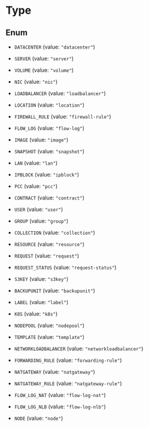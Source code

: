 

# Type

## Enum


* `DATACENTER` (value: `"datacenter"`)

* `SERVER` (value: `"server"`)

* `VOLUME` (value: `"volume"`)

* `NIC` (value: `"nic"`)

* `LOADBALANCER` (value: `"loadbalancer"`)

* `LOCATION` (value: `"location"`)

* `FIREWALL_RULE` (value: `"firewall-rule"`)

* `FLOW_LOG` (value: `"flow-log"`)

* `IMAGE` (value: `"image"`)

* `SNAPSHOT` (value: `"snapshot"`)

* `LAN` (value: `"lan"`)

* `IPBLOCK` (value: `"ipblock"`)

* `PCC` (value: `"pcc"`)

* `CONTRACT` (value: `"contract"`)

* `USER` (value: `"user"`)

* `GROUP` (value: `"group"`)

* `COLLECTION` (value: `"collection"`)

* `RESOURCE` (value: `"resource"`)

* `REQUEST` (value: `"request"`)

* `REQUEST_STATUS` (value: `"request-status"`)

* `S3KEY` (value: `"s3key"`)

* `BACKUPUNIT` (value: `"backupunit"`)

* `LABEL` (value: `"label"`)

* `K8S` (value: `"k8s"`)

* `NODEPOOL` (value: `"nodepool"`)

* `TEMPLATE` (value: `"template"`)

* `NETWORKLOADBALANCER` (value: `"networkloadbalancer"`)

* `FORWARDING_RULE` (value: `"forwarding-rule"`)

* `NATGATEWAY` (value: `"natgateway"`)

* `NATGATEWAY_RULE` (value: `"natgateway-rule"`)

* `FLOW_LOG_NAT` (value: `"flow-log-nat"`)

* `FLOW_LOG_NLB` (value: `"flow-log-nlb"`)

* `NODE` (value: `"node"`)


